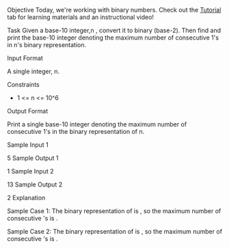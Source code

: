 Objective 
Today, we're working with binary numbers. Check out the [Tutorial](https://www.hackerrank.com/challenges/30-binary-numbers/tutorial) tab for learning materials and an instructional video!

Task 
Given a base-10 integer,n , convert it to binary (base-2). Then find and print the base-10 integer denoting the maximum number of consecutive 1's in n's binary representation.

Input Format

A single integer, n.

Constraints

* 1 <= n <= 10^6

Output Format

Print a single base-10 integer denoting the maximum number of consecutive 1's in the binary representation of n.

Sample Input 1

5
Sample Output 1

1
Sample Input 2

13
Sample Output 2

2
Explanation

Sample Case 1: 
The binary representation of  is , so the maximum number of consecutive 's is .

Sample Case 2: 
The binary representation of  is , so the maximum number of consecutive 's is .